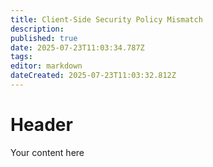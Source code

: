 ```yaml
---
title: Client-Side Security Policy Mismatch
description: 
published: true
date: 2025-07-23T11:03:34.787Z
tags: 
editor: markdown
dateCreated: 2025-07-23T11:03:32.812Z
---
```


# Header
Your content here